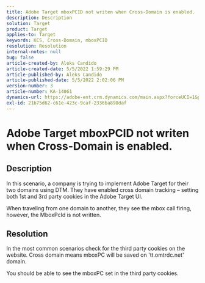 ```yaml
---
title: Adobe Target mboxPCID not writen when Cross-Domain is enabled.
description: Description
solution: Target
product: Target
applies-to: Target
keywords: KCS, Cross-Domain, mboxPCID
resolution: Resolution
internal-notes: null
bug: false
article-created-by: Aleks Candido
article-created-date: 5/5/2022 1:59:29 PM
article-published-by: Aleks Candido
article-published-date: 5/5/2022 2:02:06 PM
version-number: 3
article-number: KA-14061
dynamics-url: https://adobe-ent.crm.dynamics.com/main.aspx?forceUCI=1&pagetype=entityrecord&etn=knowledgearticle&id=54a6f98e-7bcc-ec11-a7b5-6045bd00d4f5
exl-id: 21b75d62-c61e-423c-9caf-2336ba898daf
---
```

# Adobe Target mboxPCID not writen when Cross-Domain is enabled.

## Description


In this scenario, a company is trying to implement Adobe Target for their two domains using DTM. They have enabled cross domain tracking – setting both 1st and 3rd party cookies in the Adobe Target UI.

When traveling from one domain to another, they see the mbox call firing, however, the MboxPcId is not written.


## Resolution


In the most common scenarios check for the third party cookies on the website. Cross domain means mboxPC will be saved on 'tt.omtrdc.net' domain.

You should be able to see the mboxPC set in the third party cookies.
